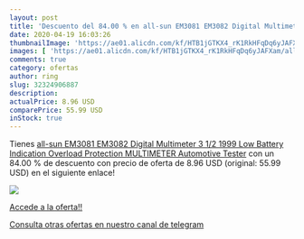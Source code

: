 ```yaml
---
layout: post
title: 'Descuento del 84.00 % en all-sun EM3081 EM3082 Digital Multimeter'
date: 2020-04-19 16:03:26
thumbnailImage: 'https://ae01.alicdn.com/kf/HTB1jGTKX4_rK1RkHFqDq6yJAFXam/all-sun-EM3081-EM3082-Digital-Multimeter-3-1-2-1999-Low-Battery-Indication-Overload-Protection-MULTIMETER.jpg_350x350._SL200_.jpg'
images: [ 'https://ae01.alicdn.com/kf/HTB1jGTKX4_rK1RkHFqDq6yJAFXam/all-sun-EM3081-EM3082-Digital-Multimeter-3-1-2-1999-Low-Battery-Indication-Overload-Protection-MULTIMETER.jpg_350x350._SL200_.jpg' ]
comments: true
category: ofertas
author: ring
slug: 32324906887
description:
actualPrice: 8.96 USD
comparePrice: 55.99 USD
inStock: true
---
```


Tienes [all-sun EM3081 EM3082 Digital Multimeter 3 1/2 1999 Low Battery Indication Overload Protection MULTIMETER Automotive Tester](https://www.amazon.com/dp/32324906887/?tag=redken08-20) con un 84.00 % de descuento con precio de oferta de 8.96 USD (original: 55.99 USD) en el siguiente enlace!

[![](https://ae01.alicdn.com/kf/HTB1jGTKX4_rK1RkHFqDq6yJAFXam/all-sun-EM3081-EM3082-Digital-Multimeter-3-1-2-1999-Low-Battery-Indication-Overload-Protection-MULTIMETER.jpg_350x350._SL200_.jpg)](https://www.amazon.com/dp/32324906887/?tag=redken08-20)

[Accede a la oferta!!](https://www.amazon.com/dp/32324906887/?tag=redken08-20)

[Consulta otras ofertas en nuestro canal de telegram](https://t.me/s/ofertas25)
